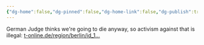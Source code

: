 ```yaml
---
{"dg-home":false,"dg-pinned":false,"dg-home-link":false,"dg-publish":true,"tags":["dgblip"],"disabled rules":["yaml-title","yaml-title-alias","file-name-heading"],"title":"philipp on mastodon @ 2023-02-17","created-date":"2023-02-17T14:02:58","id":109880448004639680,"updated-date":"2025-05-02T08:50:43","dg-path":"blips/109880448004639676.md","permalink":"/blips/109880448004639676/","dgPassFrontmatter":true}
---
```



German Judge thinks we're going to die anyway, so activism against that is illegal: [t-online.de/region/berlin/id_1…](https://www.t-online.de/region/berlin/id_100130052/richter-kontert-klimaaktivistin-mensch-wird-sowieso-aussterben-.html)




